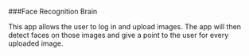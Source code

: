 ###Face Recognition Brain

This app allows the user to log in and upload images. The app will then detect faces on those images and give a point to the user for every uploaded image.
